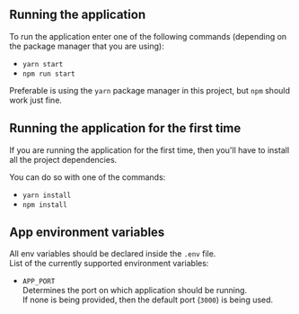 ## Running the application

To run the application enter one of the following commands (depending on the package manager that you are using):

- `yarn start`
- `npm run start`

Preferable is using the `yarn` package manager in this project, but `npm` should work just fine.

## Running the application for the first time

If you are running the application for the first time, then you'll have to install all the project dependencies.

You can do so with one of the commands:

- `yarn install`
- `npm install`

## App environment variables

All env variables should be declared inside the `.env` file.  
List of the currently supported environment variables:

- `APP_PORT`  
  Determines the port on which application should be running.  
  If none is being provided, then the default port (`3000`) is being used.
